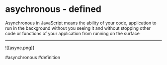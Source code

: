 # asychronous - defined

Asynchronous in JavaScript means the ability of your code, application to run in the background without you seeing it and without stopping other code or functions of your application from running on the surface
***
![[async.png]]


#asynchronous #definition 